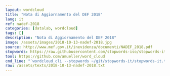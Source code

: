 ```yaml
---
layout: wordcloud
title: "Nota di Aggiornamento del DEF 2018"
lang: it
ref: nadef-2018
categories: [datalab, wordcloud]
tags: []
description: "Nota di Aggiornamento del DEF 2018"
image: /assets/images/2018-10-13-nadef-2018.jpg
source: http://www.mef.gov.it/inevidenza/documenti/NADEF_2018.pdf
stopwords: https://raw.githubusercontent.com/stopwords-iso/stopwords-it/master/stopwords-it.txt
tool: https://github.com/amueller/word_cloud
cmd_line: "`wordcloud_cli --stopwords ~/git/stopwords-it/stopwords-it.txt --imagefile 2018-10-13-nadef-2018.jpg --background black --width 1080 --height 1350 < 2018-10-13-nadef-2018.txt`"
raw: /assets/texts/2018-10-13-nadef-2018.txt
---
```

